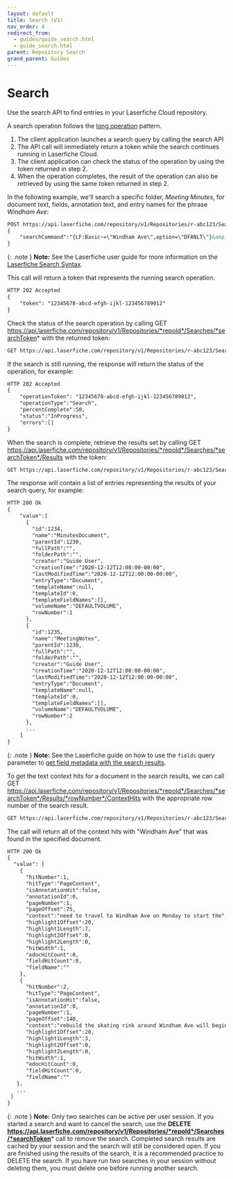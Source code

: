 ```yaml
---
layout: default
title: Search (V1)
nav_order: 4
redirect_from:
  - guides/guide_search.html
  - guide_search.html
parent: Repository Search
grand_parent: Guides
---
```


<!--© 2024 Laserfiche.
See LICENSE-DOCUMENTATION and LICENSE-CODE in the project root for license information.-->

# Search

Use the search API to find entries in your Laserfiche Cloud repository.

A search operation follows the [long operation](../../../getting-started/guide_long-operations-v1/) pattern.

1. The client application launches a search query by calling the search API
1. The API call will immediately return a token while the search continues running in Laserfiche Cloud.
1. The client application can check the status of the operation by using the token returned in step 2.
1. When the operation completes, the result of the operation can also be retrieved by using the same token returned in step 2.

In the following example, we'll search a specific folder, _Meeting Minutes_, for document text, fields, annotation text, and entry names for the phrase _Windham Ave_:

```xml
POST https://api.laserfiche.com/repository/v1/Repositories/r-abc123/Searches
{
    "searchCommand":"{LF:Basic~=\"Windham Ave\",option=\"DFANLT\"}&amp;({LF:LOOKIN=\"\\Meeting Minutes\"})"
}
```

{: .note }
**Note:** See the Laserfiche user guide for more information on the [Laserfiche Search Syntax](https://doc.laserfiche.com/laserfiche.documentation/11/userguide/en-us/Default.htm#../Subsystems/client_wa/Content/Search/Advanced/Basic_Search.htm).

This call will return a token that represents the running search operation.

```xml
HTTP 202 Accepted
{
    "token": "12345678-abcd-efgh-ijkl-123456789012"
}
```

Check the status of the search operation by calling GET https://api.laserfiche.com/repository/v1/Repositories/*repoId*/Searches/*searchToken* with the returned token:

```xml
GET https://api.laserfiche.com/repository/v1/Repositories/r-abc123/Searches/12345678-abcd-efgh-ijkl-123456789012
```

If the search is still running, the response will return the status of the operation, for example:

```xml
HTTP 202 Accepted
{
    "operationToken": "12345678-abcd-efgh-ijkl-123456789012",
    "operationType":"Search",
    "percentComplete":50,
    "status":"InProgress",
    "errors":[]
}
```

When the search is complete, retrieve the results set by calling GET https://api.laserfiche.com/repository/v1/Repositories/*repoId*/Searches/*searchToken*/Results with the token:

```xml
GET https://api.laserfiche.com/repository/v1/Repositories/r-abc123/Searches/12345678-abcd-efgh-ijkl-123456789012/Results
```

The response will contain a list of entries representing the results of your search query, for example:

```xml
HTTP 200 Ok
{
    "value":[
      {
        "id":1234,
        "name":"MinutesDocument",
        "parentId":1230,
        "fullPath":"",
        "folderPath":"",
        "creator":"Guide User",
        "creationTime":"2020-12-12T12:00:00-00:00",
        "lastModifiedTime":"2020-12-12T12:00:00-00:00",
        "entryType":"Document",
        "templateName":null,
        "templateId":0,
        "templateFieldNames":[],
        "volumeName":"DEFAULTVOLUME",
        "rowNumber":1
      },
      {
        "id":1235,
        "name":"MeetingNotes",
        "parentId":1230,
        "fullPath":"",
        "folderPath":"",
        "creator":"Guide User",
        "creationTime":"2020-12-12T12:00:00-00:00",
        "lastModifiedTime":"2020-12-12T12:00:00-00:00",
        "entryType":"Document",
        "templateName":null,
        "templateId":0,
        "templateFieldNames":[],
        "volumeName":"DEFAULTVOLUME",
        "rowNumber":2
      },
      ...
    ]
}
```

{: .note }
**Note:** See the Laserfiche guide on how to use the `fields` query parameter to [get field metadata with the search results](../../documents-and-folders/guide_get-folder-listing#retrieve-field-metadata-for-each-document).

To get the text context hits for a document in the search results, we can call GET https://api.laserfiche.com/repository/v1/Repositories/*repoId*/Searches/*searchToken*/Results/*rowNumber*/ContextHits with the appropriate row number of the search result.

```xml
GET https://api.laserfiche.com/repository/v1/Repositories/r-abc123/Searches/12345678-abcd-efgh-ijkl-123456789012/Results/18/ContextHits
```

The call will return all of the context hits with "Windham Ave" that was found in the specified document.

```xml
HTTP 200 Ok
{
  "value": [
    {
      "hitNumber":1,
      "hitType":"PageContent",
      "isAnnotationHit":false,
      "annotationId":0,
      "pageNumber":1,
      "pageOffset":75,
      "context":"need to travel to Windham Ave on Monday to start the",
      "highlight1Offset":20,
      "highlight1Length":7,
      "highlight2Offset":0,
      "highlight2Length":0,
      "hitWidth":1,
      "edocHitCount":0,
      "fieldHitCount":0,
      "fieldName":""
    },
    {
      "hitNumber":2,
      "hitType":"PageContent",
      "isAnnotationHit":false,
      "annotationId":0,
      "pageNumber":1,
      "pageOffset":140,
      "context":"rebuild the skating rink around Windham Ave will begin after construction",
      "highlight1Offset":20,
      "highlight1Length":3,
      "highlight2Offset":0,
      "highlight2Length":0,
      "hitWidth":1,
      "edocHitCount":0,
      "fieldHitCount":0,
      "fieldName":""
   },
   ...
 ]
}
```

{: .note }
**Note:** Only two searches can be active per user session. If you started a search and want to cancel the search, use the **DELETE https://api.laserfiche.com/repository/v1/Repositories/*repoId*/Searches/*searchToken*** call to remove the search. Completed search results are cached by your session and the search will still be considered open. If you are finished using the results of the search, it is a recommended practice to DELETE the search. If you have run two searches in your session without deleting them, you must delete one before running another search.
